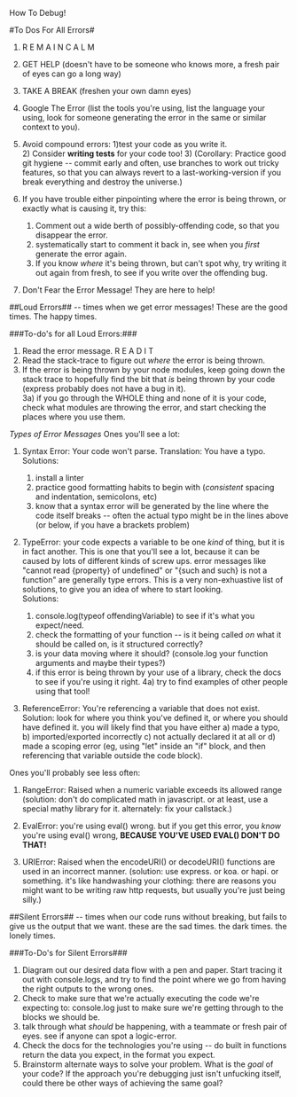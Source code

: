 How To Debug! 

#To Dos For All Errors#

1) R E M A I N C A L M
2) GET HELP (doesn't have to be someone who knows more, a fresh pair of eyes can go a long way)
3) TAKE A BREAK (freshen your own damn eyes)
4) Google The Error  (list the tools you're using, list the language your using, look for someone generating the error in the same or similar context to you). 
5) Avoid compound errors: 
	1)test your code as you write it.  
	2) Consider **writing tests** for your code too! 
	3) (Corollary: Practice good git hygiene -- commit early and often, use branches to work out tricky features, so that you can always revert to a last-working-version if you break everything and destroy the universe.)
6) If you have trouble either pinpointing where the error is being thrown, or exactly what is causing it, try this:
	1) Comment out a wide berth of possibly-offending code, so that you disappear the error.
	2) systematically start to comment it back in, see when you *first* generate the error again.  
	3) If you know *where* it's being thrown, but can't spot why, try writing it out again from fresh, to see if you write over the offending bug. 

7) Don't Fear the Error Message! They are here to help!


##Loud Errors## -- times when we get error messages! These are the good times. The happy times. 

###To-do's for all Loud Errors:###
1) Read the error message. R E A D I T
2) Read the stack-trace to figure out *where* the error is being thrown.
3) If the error is being thrown by your node modules, keep going down the stack trace to hopefully find the bit that *is* being thrown by your code (express probably does not have a bug in it).  
	3a) if you go through the WHOLE thing and none of it is your code, check what modules are throwing the error, and start checking the places where you use them.

*Types of Error Messages* 
Ones you'll see a lot: 
1. Syntax Error: Your code won't parse.  Translation: You have a typo.  
	Solutions:
	 1) install a linter 
	 2) practice good formatting habits to begin with (*consistent* spacing and indentation, semicolons, etc)
	 3) know that a syntax error will be generated by the line where the code itself breaks -- often the actual typo might be in the lines above (or below, if you have a brackets problem)

2. TypeError: your code expects a variable to be one *kind* of thing, but it is in fact another.  This is one that you'll see a lot, because it can be caused by lots of different kinds of screw ups.  error messages like "cannot read {property} of undefined" or "{such and such} is not a function" are generally type errors.  This is a very non-exhuastive list of solutions, to give you an idea of where to start looking.  
	Solutions: 
	1) console.log(typeof offendingVariable) to see if it's what you expect/need.
	2) check the formatting of your function -- is it being called *on* what it should be called on, is it structured correctly? 
	3) is your data moving where it should?  (console.log your function arguments and maybe their types?)
	4) if this error is being thrown by your use of a library, check the docs to see if you're using it right. 
		4a) try to find examples of other people using that tool!

3. ReferenceError:  You're referencing a variable that does not exist.  Solution: look for where you think you've defined it, or where you should have defined it. you will likely find that you have either a) made a typo, b) imported/exported incorrectly c) not actually declared it at all or d) made a scoping error (eg, using "let" inside an "if" block, and then referencing that variable outside the code block).

Ones you'll probably see less often:
1. RangeError: Raised when a numeric variable exceeds its allowed range (solution: don't do complicated math in javascript. or at least, use a special mathy library for it. alternately: fix your callstack.)

2. EvalError: you're using eval() wrong.  but if you get this error, you *know* you're using eval() wrong, **BECAUSE YOU'VE USED EVAL() DON'T DO THAT!**

3. URIError: Raised when the encodeURI() or decodeURI() functions are used in an incorrect manner. (solution: use express. or koa. or hapi. or something. it's like handwashing your clothing: there are reasons you might want to be writing raw http requests, but usually you're just being silly.)

##Silent Errors##  -- times when our code runs without breaking, but fails to give us the output that we want. these are the sad times. the dark times. the lonely times. 

###To-Do's for Silent Errors###

1. Diagram out our desired data flow with a pen and paper.  Start tracing it out with console.logs, and try to find the point where we go from having the right outputs to the wrong ones. 
2. Check to make sure that we're actually executing the code we're expecting to: console.log just to make sure we're getting through to the blocks we should be. 
3. talk through what *should* be happening, with a teammate or fresh pair of eyes. see if anyone can spot a logic-error.  
4. Check the docs for the technologies you're using -- do built in functions return the data you expect, in the format you expect.  
5.  Brainstorm alternate ways to solve your problem.  What is the *goal* of your code?  If the approach you're debugging just isn't unfucking itself, could there be other ways of achieving the same goal?   